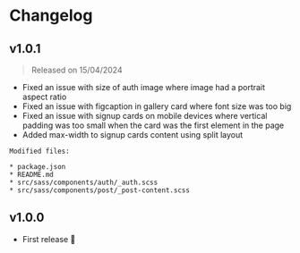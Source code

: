 # Changelog

## v1.0.1

> Released on 15/04/2024

* Fixed an issue with size of auth image where image had a portrait aspect ratio
* Fixed an issue with figcaption in gallery card where font size was too big
* Fixed an issue with signup cards on mobile devices where vertical padding was too small when the card was the first element in the page
* Added max-width to signup cards content using split layout

````
Modified files:

* package.json
* README.md
* src/sass/components/auth/_auth.scss
* src/sass/components/post/_post-content.scss
````

## v1.0.0

* First release 🎉
